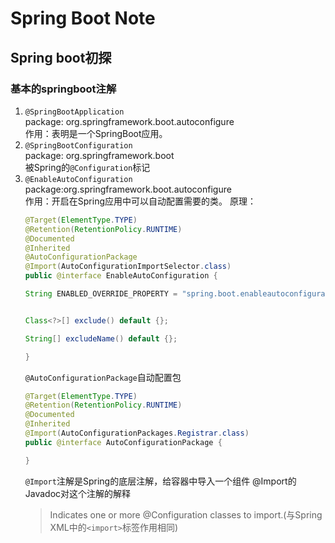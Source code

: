 # Spring Boot Note

## Spring boot初探

### 基本的springboot注解

1. `@SpringBootApplication`    
    package: org.springframework.boot.autoconfigure   
    作用：表明是一个SpringBoot应用。
2. `@SpringBootConfiguration`     
    package: org.springframework.boot    
    被Spring的`@Configuration`标记
3. `@EnableAutoConfiguration`    
    package:org.springframework.boot.autoconfigure    
    作用：开启在Spring应用中可以自动配置需要的类。
    原理：
    ```java
    @Target(ElementType.TYPE)
    @Retention(RetentionPolicy.RUNTIME)
    @Documented
    @Inherited
    @AutoConfigurationPackage
    @Import(AutoConfigurationImportSelector.class)
    public @interface EnableAutoConfiguration {

	String ENABLED_OVERRIDE_PROPERTY = "spring.boot.enableautoconfiguration";


	Class<?>[] exclude() default {};

	String[] excludeName() default {};

    }
    ```
    `@AutoConfigurationPackage`自动配置包
    ```java
    @Target(ElementType.TYPE)
    @Retention(RetentionPolicy.RUNTIME)
    @Documented
    @Inherited
    @Import(AutoConfigurationPackages.Registrar.class)
    public @interface AutoConfigurationPackage {

    }
    ```
    `@Import`注解是Spring的底层注解，给容器中导入一个组件
    @Import的Javadoc对这个注解的解释
    > Indicates one or more @Configuration classes to import.(与Spring XML中的`<import>`标签作用相同)